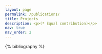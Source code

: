 ```yaml
---
layout: page
permalink: /publications/
title: Projects
description: <p>(* Equal contribution)</p>
nav: true
nav_order: 2
---
```


<!-- _pages/publications.md -->
<div class="publications">

{% bibliography %}

</div>
